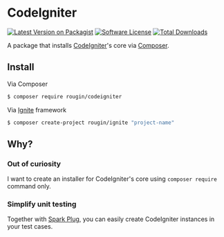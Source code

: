 # CodeIgniter

[![Latest Version on Packagist][ico-version]][link-packagist]
[![Software License][ico-license]](LICENSE.md)
[![Total Downloads][ico-downloads]][link-downloads]

A package that installs [CodeIgniter](http://www.codeigniter.com/)'s core via [Composer](https://getcomposer.org/).

## Install

Via Composer

``` bash
$ composer require rougin/codeigniter
```

Via [Ignite](https://github.com/rougin/ignite) framework

``` bash
$ composer create-project rougin/ignite "project-name"
```

## Why?

### Out of curiosity

I want to create an installer for CodeIgniter's core using `composer require` command only.

### Simplify unit testing

Together with [Spark Plug](https://github.com/rougin/spark-plug), you can easily create CodeIgniter instances in your test cases.

[ico-version]: https://img.shields.io/packagist/v/rougin/codeigniter.svg?style=flat-square
[ico-license]: https://img.shields.io/badge/license-MIT-brightgreen.svg?style=flat-square
[ico-downloads]: https://img.shields.io/packagist/dt/rougin/codeigniter.svg?style=flat-square

[link-packagist]: https://packagist.org/packages/rougin/codeigniter
[link-downloads]: https://packagist.org/packages/rougin/codeigniter
[link-author]: https://github.com/rougin
[link-contributors]: ../../contributors